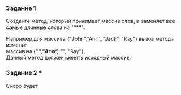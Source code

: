 ### Задание 1
Создайте метод, который принимает массив слов, и заменяет все самые длинные слова на "***".   

Например,для массива {"John","Ann", "Jack", "Ray"} вызов метода изменит    
массив на  {"***","Ann", "***", "Ray"}.  
Данный метод должен менять исходный массив.  


### Задание 2 *
Скоро будет


